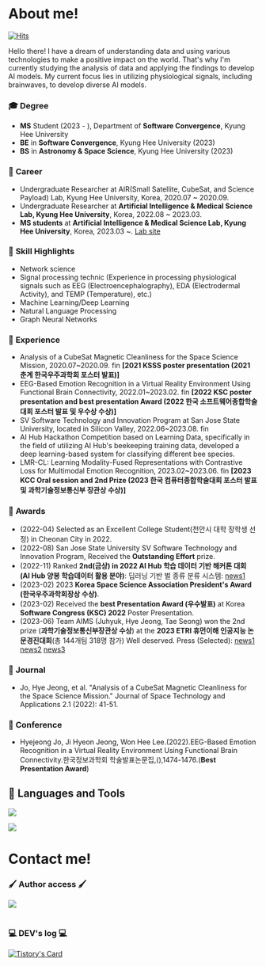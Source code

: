 # About me! 
[![Hits](https://hits.seeyoufarm.com/api/count/incr/badge.svg?url=https%3A%2F%2Fgithub.com%2Fgirlsending0%2Fhit-counter&count_bg=%23EFA5C4&title_bg=%23555555&icon=&icon_color=%23E7E7E7&title=GITHUB&edge_flat=false)](https://hits.seeyoufarm.com)

Hello there! I have a dream of understanding data and using various technologies to make a positive impact on the world. That's why I'm currently studying the analysis of data and applying the findings to develop AI models. My current focus lies in utilizing physiological signals, including brainwaves, to develop diverse AI models.
  
### 🎓 **Degree**

* **MS** Student (2023 - ), Department of **Software Convergence**, Kyung Hee University
* **BE** in **Software Convergence**, Kyung Hee University (2023)
* **BS** in **Astronomy & Space Science**, Kyung Hee University (2023)

### 💼 **Career**  

* Undergraduate Researcher at AIR(Small Satellite, CubeSat, and Science Payload) Lab, Kyung Hee University, Korea, 2020.07 ~ 2020.09.
* Undergraduate Researcher at **Artificial Intelligence & Medical Science Lab, Kyung Hee University**, Korea, 2022.08 ~ 2023.03.
* **MS students** at **Artificial Intelligence & Medical Science Lab, Kyung Hee University**, Korea, 2023.03 ~.
  [Lab site](https://sites.google.com/view/khu-aims/home)

### 🌠 **Skill Highlights**  
* Network science
* Signal processing technic (Experience in processing physiological signals such as EEG (Electroencephalography), EDA (Electrodermal Activity), and TEMP (Temperature), etc.) 
* Machine Learning/Deep Learning
* Natural Language Processing
* Graph Neural Networks

### 👀 **Experience**  
* Analysis of a CubeSat Magnetic Cleanliness for the Space Science Mission, 2020.07~2020.09. fin **[2021 KSSS poster presentation (2021 춘계 한국우주과학회 포스터 발표)]**
* EEG-Based Emotion Recognition in a Virtual Reality Environment Using Functional Brain Connectivity, 2022.01~2023.02. fin **[2022 KSC poster presentation and best presentation Award (2022 한국 소프트웨어종합학술대회 포스터 발표 및 우수상 수상)]**
* SV Software Technology and Innovation Program at San Jose State University, located in Silicon Valley, 2022.06~2023.08. fin
* AI Hub Hackathon Competition based on Learning Data, specifically in the field of utilizing AI Hub's beekeeping training data, developed a deep learning-based system for classifying different bee species.
* LMR-CL: Learning Modality-Fused Representations with Contrastive Loss for Multimodal Emotion Recognition, 2023.02~2023.06. fin **[2023 KCC Oral session and 2nd Prize (2023 한국 컴퓨터종합학술대회 포스터 발표 및 과학기술정보통신부 장관상 수상)]**

### 🥇 **Awards**  
* (2022-04) Selected as an Excellent College Student(천안시 대학 장학생 선정) in Cheonan City in 2022.
* (2022-08) San Jose State University SV Software Technology and Innovation Program, Received the **Outstanding Effort** prize.
* (2022-11) Ranked **2nd(금상) in 2022 AI Hub 학습 데이터 기반 해커톤 대회 (AI Hub 양봉 학습데이터 활용 분야)**: 딥러닝 기반 벌 종류 분류 시스템: [news1](http://www.e2news.com/news/articleView.html?idxno=248158)
* (2023-02) 2023 **Korea Space Science Association President's Award (한국우주과학회장상 수상)**.  
* (2023-02) Received the **best Presentation Award (우수발표)** at Korea **Software Congress (KSC) 2022** Poster Presentation.
* (2023-06) Team AIMS (Juhyuk, Hye Jeong, Tae Seong) won the 2nd prize (**과학기술정보통신부장관상 수상**) at the **2023 ETRI 휴먼이해
인공지능 논문경진대회**(총 144개팀 318명 참가) Well deserved.   Press (Selected): [news1](https://www.etnews.com/20230621000124) [news2](http://biz.heraldcorp.com/view.php?ud=20230621000315) [news3](https://www.gttkorea.com/news/articleView.html?idxno=5685)


### 📝 **Journal**   
* Jo, Hye Jeong, et al. "Analysis of a CubeSat Magnetic Cleanliness for the Space Science Mission." Journal of Space Technology and Applications 2.1 (2022): 41-51.

### 📜 **Conference**   
* Hyejeong Jo, Ji Hyeon Jeong, Won Hee Lee.(2022).EEG-Based Emotion Recognition in a Virtual Reality Environment Using Functional Brain Connectivity.한국정보과학회 학술발표논문집,(),1474-1476.(**Best Presentation Award**)

## 🔨 **Languages and Tools**
<a href="https://skillicons.dev">
<img src="https://skillicons.dev/icons?i=python,cpp,pytorch,matlab" />
</p>
<img src="https://skillicons.dev/icons?i=vscode,github,linux" />
</a>


# Contact me! 

###  🖌 Author access 🖌
<div style="display:flex; flex-direction:row;">
    <a href="https://scholar.google.co.kr/citations?user=oJBi0z0AAAAJ&hl=ko&oi=sra">
        <img src="https://img.shields.io/badge/googlescholar-4285F4?style=for-the-badge&logo=googlescholar&logoColor=white"> 
    </a>

</div><br>

###  💻 DEV's log 💻

[![Tistory's Card](https://github-readme-tistory-card.vercel.app/api?name=htuck-dev&theme=tistory)](https://htuck-dev.tistory.com)

</div><br>
 

</div>
